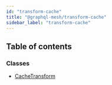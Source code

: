 ```yaml
---
id: "transform-cache"
title: "@graphql-mesh/transform-cache"
sidebar_label: "transform-cache"
---
```


## Table of contents

### Classes

- [CacheTransform](/docs/api/classes/transforms_cache_src.CacheTransform)
